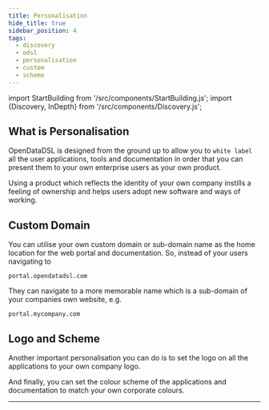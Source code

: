 ```yaml
---
title: Personalisation
hide_title: true
sidebar_position: 4
tags:
  - discovery
  - odsl
  - personalisation
  - custom
  - scheme
---
```

import StartBuilding from '/src/components/StartBuilding.js';
import {Discovery, InDepth} from '/src/components/Discovery.js';

<Discovery title="Personalisation" text="This discovery guide gives you an overview about how you can personalize your users' experience with a custom domain, company logo and colour scheme." />

## What is Personalisation
OpenDataDSL is designed from the ground up to allow you to `white label` all the user applications, tools and documentation in order that you can present them to your own enterprise users as your own product.

Using a product which reflects the identity of your own company instills a feeling of ownership and helps users adopt new software and ways of working. 

## Custom Domain
You can utilise your own custom domain or sub-domain name as the home location for the web portal and documentation. 
So, instead of your users navigating to 

`portal.opendatadsl.com`

They can navigate to a more memorable name which is a sub-domain of your companies own website, e.g.

`portal.mycompany.com`

## Logo and Scheme
Another important personalisation you can do is to set the logo on all the applications to your own company logo.

And finally, you can set the colour scheme of the applications and documentation to match your own corporate colours.

---

<StartBuilding />